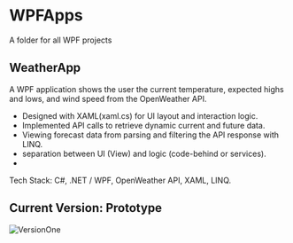 # WPFApps
 A folder for all WPF projects

## WeatherApp
  A WPF application shows the user the current temperature, expected highs and lows, and wind speed from the OpenWeather API.
 - Designed with XAML(xaml.cs) for UI layout and interaction logic.
 - Implemented API calls to retrieve dynamic current and future data.
 - Viewing forecast data from parsing and filtering the API response with LINQ.
 - separation between UI (View) and logic (code-behind or services).
 -
  Tech Stack: C#, .NET / WPF, OpenWeather API, XAML, LINQ.

## Current Version: Prototype

![VersionOne](https://github.com/user-attachments/assets/6de8ce82-88ea-4aae-bb44-add98a0b686b)

